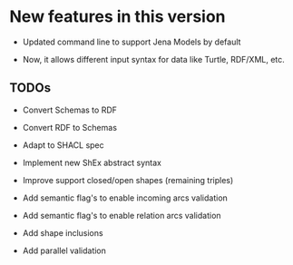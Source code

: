 New features in this version
============================

-   Updated command line to support Jena Models by default

-   Now, it allows different input syntax for data like Turtle, RDF/XML, etc.

TODOs
-----

-   Convert Schemas to RDF

-   Convert RDF to Schemas

-   Adapt to SHACL spec

-   Implement new ShEx abstract syntax

-   Improve support closed/open shapes (remaining triples)

-   Add semantic flag's to enable incoming arcs validation

-   Add semantic flag's to enable relation arcs validation

-   Add shape inclusions

-   Add parallel validation

